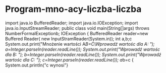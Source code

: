 # Program-mno-acy-liczba-liczba
import java.io BufferedReader;
import java.io.IOException;
import java.io.InputStreamReader;
public class void main(String[]args) throws NumberFormalExceptionb;
IOException
{
BufferedReader reader=new Buffered Reader( new InputStramReader(System.in));
int a,b;c
System.out.print("Mnożenie wartości A*B=C\Wprowadź wartośc dla A: ");
a=Integer.parseIn(reader.readLine());
System.out.print("Wprowadź wartośc dla B: ");
b=Integer.parseIn(reader.readLine());
System.out.print("Wprowadź wartośc dla C: ");
c=Integer.parseIn(reader.readLine());
a*b=c
{
System.out.printIn("c wynosi"}
